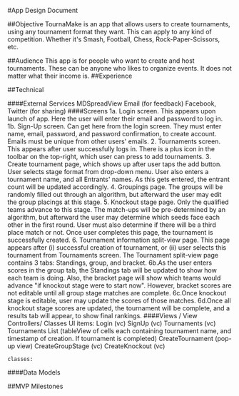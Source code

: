 #App Design Document


##Objective
TournaMake is an app that allows users to create tournaments, using any tournament format they want.
This can apply to any kind of competition. Whether it's Smash, Football, Chess, Rock-Paper-Scissors, etc.

##Audience
This app is for people who want to create and host tournaments.
These can be anyone who likes to organize events. It does not matter what their income is.
##Experience


##Technical

####External Services
	MDSpreadView
	Email (for feedback)
	Facebook, Twitter (for sharing)
####Screens
	1a. Login screen. This appears upon launch of app. Here the user will enter their email and password to log in.
	1b. Sign-Up screen. Can get here from the login screen. They must enter name, email, password, and password confirmation, to create account. Emails must be unique from other users' emails.
	2. Tournaments screen. This appears after user successfully logs in. There is a plus icon in the toolbar on the top-right, which user can press to add tournaments.
	3. Create tournament page, which shows up after user taps the add button. User selects stage format from drop-down menu. User also enters a tournament name, and all Entrants' names.
	As this gets entered, the entrant count will be updated accordingly.
	4. Groupings page. The groups will be randomly filled out through an algorithm, but afterward the user may edit the group placings at this stage.
	5. Knockout stage page. Only the qualified teams advance to this stage. The match-ups will be pre-determined by an algorithm, but afterward the user may determine which seeds face each other in the first round.
	User must also determine if there will be a third place match or not.
	Once user completes this page, the tournament is successfully created.
	6. Tournament information split-view page. This page appears after (i) successful creation of tournament, or (ii) user selects this tournament from Tournaments screen.
	The Tournament split-view page contains 3 tabs: Standings, group, and bracket.
	6b.As the user enters scores in the group tab, the Standings tab will be updated to show how each team is doing. Also, the bracket page will show which teams would advance "if knockout stage were to start now". However, bracket scores are not editable until all group stage matches are complete.
	6c.Once knockout stage is editable, user may update the scores of those matches.
	6d.Once all knockout stage scores are updated, the tournament will be complete, and a results tab will appear, to show final rankings.
####Views / View Controllers/ Classes
	UI items:
	Login (vc)
	SignUp (vc)
	Tournaments (vc)
		Tournaments List (tableView of cells each containing tournament name, and timestamp of creation. If tournament is completed)
	CreateTournament (pop-up view)
	CreateGroupStage (vc)
	CreateKnockout (vc)

	classes:
	

####Data Models

##MVP Milestones